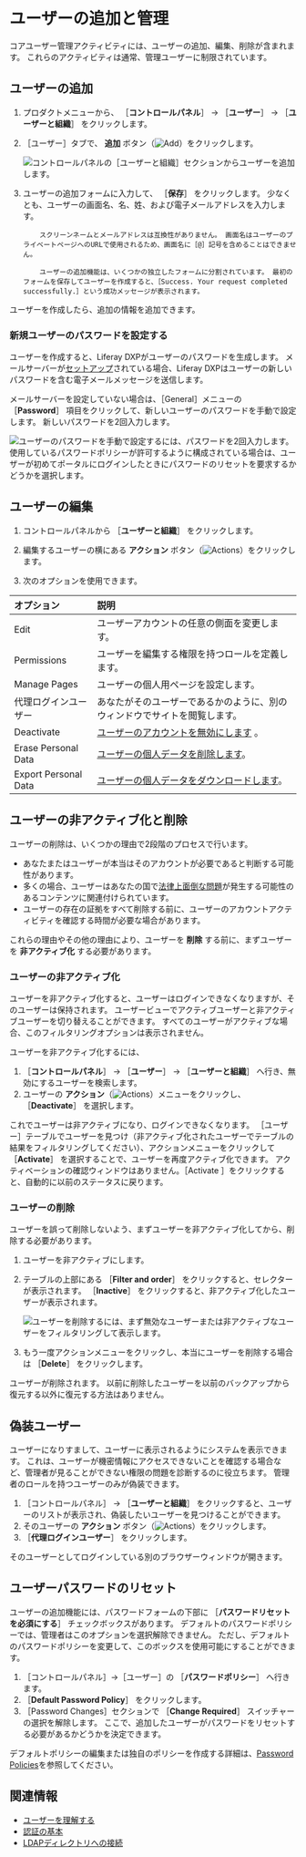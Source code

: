 # ユーザーの追加と管理

コアユーザー管理アクティビティには、ユーザーの追加、編集、削除が含まれます。 これらのアクティビティは通常、管理ユーザーに制限されています。

<a name="ユーザーの追加" />

## ユーザーの追加

1. プロダクトメニューから、 ［**コントロールパネル**］ &rarr; ［**ユーザー**］ &rarr; ［**ユーザーと組織**］ をクリックします。
1. ［ユーザー］タブで、 **追加** ボタン（![Add](../../images/icon-add.png)）をクリックします。

   ![コントロールパネルの［ユーザーと組織］セクションからユーザーを追加します。](./adding-and-managing-users/images/01.png)

1. ユーザーの追加フォームに入力して、 ［**保存**］ をクリックします。 少なくとも、ユーザーの画面名、名、姓、および電子メールアドレスを入力します。

    ```{note}
        スクリーンネームとメールアドレスは互換性がありません。 画面名はユーザーのプライベートページへのURLで使用されるため、画面名に［@］記号を含めることはできません。

        ユーザーの追加機能は、いくつかの独立したフォームに分割されています。 最初のフォームを保存してユーザーを作成すると、［Success. Your request completed successfully.］という成功メッセージが表示されます。
    ```

ユーザーを作成したら、追加の情報を追加できます。

### 新規ユーザーのパスワードを設定する

ユーザーを作成すると、Liferay DXPがユーザーのパスワードを生成します。 メールサーバーが[セットアップ](../../installation-and-upgrades/setting-up-liferay/configuring-mail/connecting-to-a-mail-server.md)されている場合、Liferay DXPはユーザーの新しいパスワードを含む電子メールメッセージを送信します。

メールサーバーを設定していない場合は、［General］メニューの ［**Password**］ 項目をクリックして、新しいユーザーのパスワードを手動で設定します。 新しいパスワードを2回入力します。

![ユーザーのパスワードを手動で設定するには、パスワードを2回入力します。 使用しているパスワードポリシーが許可するように構成されている場合は、ユーザーが初めてポータルにログインしたときにパスワードのリセットを要求するかどうかを選択します。](./adding-and-managing-users/images/03.png)

<a name="ユーザーの編集" />

## ユーザーの編集

1. コントロールパネルから ［**ユーザーと組織**］ をクリックします。

1. 編集するユーザーの横にある **アクション** ボタン（![Actions](../../images/icon-actions.png)）をクリックします。

1. 次のオプションを使用できます。

| オプション                | 説明                                                                    |
| :--- | :--- |
| Edit                 | ユーザーアカウントの任意の側面を変更します。                                                |
| Permissions          | ユーザーを編集する権限を持つロールを定義します。                                              |
| Manage Pages         | ユーザーの個人用ページを設定します。                                                    |
| 代理ログインユーザー           | あなたがそのユーザーであるかのように、別のウィンドウでサイトを閲覧します。                                 |
| Deactivate           | [ユーザーのアカウントを無効にします](#deactivating-users) 。                            |
| Erase Personal Data  | [ユーザーの個人データを削除します](../managing-user-data/sanitizing-user-data.md)。    |
| Export Personal Data | [ユーザーの個人データをダウンロードします](../managing-user-data/exporting-user-data.md)。 |

<a name="ユーザーの非アクティブ化と削除" />

## ユーザーの非アクティブ化と削除

ユーザーの削除は、いくつかの理由で2段階のプロセスで行います。

* あなたまたはユーザーが本当はそのアカウントが必要であると判断する可能性があります。
* 多くの場合、ユーザーはあなたの国で[法律上面倒な問題](../managing-user-data.md)が発生する可能性のあるコンテンツに関連付けられています。
* ユーザーの存在の証拠をすべて削除する前に、ユーザーのアカウントアクティビティを確認する時間が必要な場合があります。

これらの理由やその他の理由により、ユーザーを **削除** する前に、まずユーザーを **非アクティブ化** する必要があります。

### ユーザーの非アクティブ化

ユーザーを非アクティブ化すると、ユーザーはログインできなくなりますが、そのユーザーは保持されます。 ユーザービューでアクティブユーザーと非アクティブユーザーを切り替えることができます。 すべてのユーザーがアクティブな場合、このフィルタリングオプションは表示されません。

ユーザーを非アクティブ化するには、

1. ［**コントロールパネル**］ &rarr; ［**ユーザー**］ &rarr; ［**ユーザーと組織**］ へ行き、無効にするユーザーを検索します。
1. ユーザーの **アクション**（![Actions](../../images/icon-actions.png)）メニューをクリックし、 ［**Deactivate**］ を選択します。

これでユーザーは非アクティブになり、ログインできなくなります。 ［ユーザー］テーブルでユーザーを見つけ（非アクティブ化されたユーザーでテーブルの結果をフィルタリングしてください）、アクションメニューをクリックして ［**Activate**］ を選択することで、ユーザーを再度アクティブ化できます。 アクティベーションの確認ウィンドウはありません。［Activate ］をクリックすると、自動的に以前のステータスに戻ります。

### ユーザーの削除

ユーザーを誤って削除しないよう、まずユーザーを非アクティブ化してから、削除する必要があります。

1. ユーザーを非アクティブにします。
1. テーブルの上部にある ［**Filter and order**］ をクリックすると、セレクターが表示されます。 ［**Inactive**］ をクリックすると、非アクティブ化したユーザーが表示されます。

    ![ユーザーを削除するには、まず無効なユーザーまたは非アクティブなユーザーをフィルタリングして表示します。](./adding-and-managing-users/images/05.png)

1. もう一度アクションメニューをクリックし、本当にユーザーを削除する場合は ［**Delete**］ をクリックします。

ユーザーが削除されます。 以前に削除したユーザーを以前のバックアップから復元する以外に復元する方法はありません。

<a name="偽装ユーザー" />

## 偽装ユーザー

ユーザーになりすまして、ユーザーに表示されるようにシステムを表示できます。 これは、ユーザーが機密情報にアクセスできないことを確認する場合など、管理者が見ることができない権限の問題を診断するのに役立ちます。 管理者のロールを持つユーザーのみが偽装できます。

1. ［コントロールパネル］ &rarr; ［**ユーザーと組織**］ をクリックすると、ユーザーのリストが表示され、偽装したいユーザーを見つけることができます。
1. そのユーザーの **アクション** ボタン（![Actions](../../images/icon-actions.png)）をクリックします。
1. ［**代理ログインユーザー**］ をクリックします。

そのユーザーとしてログインしている別のブラウザーウィンドウが開きます。

<a name="ユーザーパスワードのリセット" />

## ユーザーパスワードのリセット

ユーザーの追加機能には、パスワードフォームの下部に ［**パスワードリセットを必須にする**］ チェックボックスがあります。 デフォルトのパスワードポリシーでは、管理者はこのオプションを選択解除できません。 ただし、デフォルトのパスワードポリシーを変更して、このボックスを使用可能にすることができます。

1. ［コントロールパネル］&rarr;［ユーザー］の ［**パスワードポリシー**］ へ行きます。
1. ［**Default Password Policy**］ をクリックします。
1. ［Password Changes］セクションで ［**Change Required**］ スイッチャーの選択を解除します。 ここで、追加したユーザーがパスワードをリセットする必要があるかどうかを決定できます。

デフォルトポリシーの編集または独自のポリシーを作成する詳細は、[Password Policies](../roles-and-permissions/configuring-a-password-policy.md)を参照してください。

<a name="関連情報" />

## 関連情報

* [ユーザーを理解する](./understanding-users.md)
* [認証の基本](../../installation-and-upgrades/securing-liferay/authentication-basics.md)
* [LDAPディレクトリへの接続](../connecting-to-a-user-directory/connecting-to-an-ldap-directory.md)
